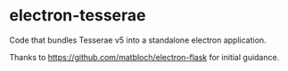 # electron-tesserae

Code that bundles Tesserae v5 into a standalone electron application.

Thanks to https://github.com/matbloch/electron-flask for initial guidance.
